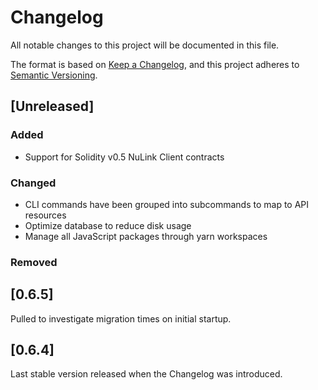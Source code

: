 # Changelog
All notable changes to this project will be documented in this file.

The format is based on [Keep a Changelog](https://keepachangelog.com/en/1.0.0/),
and this project adheres to [Semantic Versioning](https://semver.org/spec/v2.0.0.html).

## [Unreleased]

### Added
- Support for Solidity v0.5 NuLink Client contracts

### Changed
- CLI commands have been grouped into subcommands to map to API resources
- Optimize database to reduce disk usage
- Manage all JavaScript packages through yarn workspaces

### Removed

## [0.6.5]

Pulled to investigate migration times on initial startup.

## [0.6.4]

Last stable version released when the Changelog was introduced.
